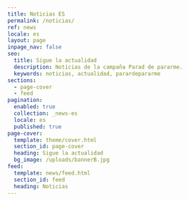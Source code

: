```yaml
---
title: Noticias ES
permalink: /noticias/
ref: news
locale: es
layout: page
inpage_nav: false
seo:
  title: Sigue la actualidad
  description: Noticias de la campaña Parad de pararme.
  keywords: noticias, actualidad, parardepararme
sections:
  - page-cover
  - feed
pagination:
  enabled: true
  collection: _news-es
  locale: es
  published: true
page-cover:
  template: theme/cover.html
  section_id: page-cover
  heading: Sigue la actualidad
  bg_image: /uploads/bannerB.jpg
feed:
  template: news/feed.html
  section_id: feed
  heading: Noticias
---
```

